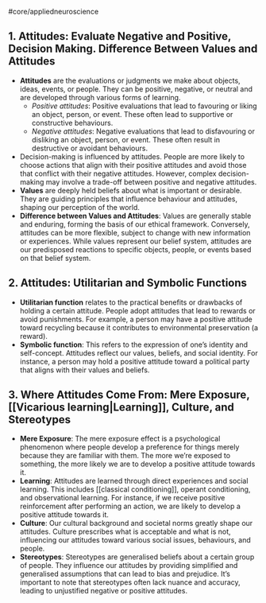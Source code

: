 #core/appliedneuroscience

## 1. Attitudes: Evaluate Negative and Positive, Decision Making. Difference Between Values and Attitudes

- **Attitudes** are the evaluations or judgments we make about objects, ideas, events, or people. They can be positive, negative, or neutral and are developed through various forms of learning.
  - *Positive attitudes*: Positive evaluations that lead to favouring or liking an object, person, or event. These often lead to supportive or constructive behaviours.
  - *Negative attitudes*: Negative evaluations that lead to disfavouring or disliking an object, person, or event. These often result in destructive or avoidant behaviours.
- Decision-making is influenced by attitudes. People are more likely to choose actions that align with their positive attitudes and avoid those that conflict with their negative attitudes. However, complex decision-making may involve a trade-off between positive and negative attitudes.
- **Values** are deeply held beliefs about what is important or desirable. They are guiding principles that influence behaviour and attitudes, shaping our perception of the world.
- **Difference between Values and Attitudes**: Values are generally stable and enduring, forming the basis of our ethical framework. Conversely, attitudes can be more flexible, subject to change with new information or experiences. While values represent our belief system, attitudes are our predisposed reactions to specific objects, people, or events based on that belief system.

## 2. Attitudes: Utilitarian and Symbolic Functions

- **Utilitarian function** relates to the practical benefits or drawbacks of holding a certain attitude. People adopt attitudes that lead to rewards or avoid punishments. For example, a person may have a positive attitude toward recycling because it contributes to environmental preservation (a reward).
- **Symbolic function**: This refers to the expression of one’s identity and self-concept. Attitudes reflect our values, beliefs, and social identity. For instance, a person may hold a positive attitude toward a political party that aligns with their values and beliefs.

## 3. Where Attitudes Come From: Mere Exposure, [[Vicarious learning|Learning]], Culture, and Stereotypes

- **Mere Exposure**: The mere exposure effect is a psychological phenomenon where people develop a preference for things merely because they are familiar with them. The more we’re exposed to something, the more likely we are to develop a positive attitude towards it.
- **Learning**: Attitudes are learned through direct experiences and social learning. This includes [[classical conditioning]], operant conditioning, and observational learning. For instance, if we receive positive reinforcement after performing an action, we are likely to develop a positive attitude towards it.
- **Culture**: Our cultural background and societal norms greatly shape our attitudes. Culture prescribes what is acceptable and what is not, influencing our attitudes toward various social issues, behaviours, and people.
- **Stereotypes**: Stereotypes are generalised beliefs about a certain group of people. They influence our attitudes by providing simplified and generalised assumptions that can lead to bias and prejudice. It’s important to note that stereotypes often lack nuance and accuracy, leading to unjustified negative or positive attitudes.
